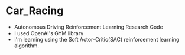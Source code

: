 # Car_Racing

- Autonomous Driving Reinforcement Learning Research Code
- I used OpenAI's GYM library
- I'm learning using the Soft Actor-Critic(SAC) reinforcement learning algorithm.